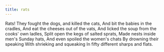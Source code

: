 ```yaml
---
title: rats
---
```


Rats!
They fought the dogs, and killed the cats,
   And bit the babies in the cradles,
And eat the cheeses out of the vats,
   And licked the soup from the cooks' own ladles,
Split open the kegs of salted sprats,
Made nests inside men's Sunday hats,
And even spoiled the women's chats
      By drowning their speaking
      With shrieking and squeaking
In fifty different sharps and flats.